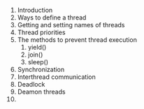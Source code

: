 1. Introduction
2. Ways to define a thread
3. Getting and setting names of threads
4. Thread priorities
5. The methods to prevent thread execution
	1. yield()
	2. join()
	3. sleep()
6. Synchronization
7. Interthread communication
8. Deadlock
9. Deamon threads
10. 
